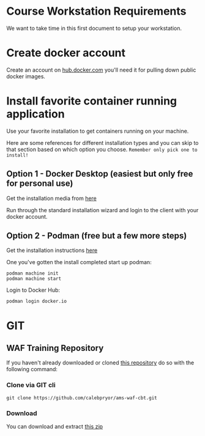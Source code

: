 # Course Workstation Requirements

We want to take time in this first document to setup your workstation.


# Create docker account

Create an account on [hub.docker.com](https://hub.docker.com/signup) you'll need it for pulling down public docker images.

# Install favorite container running application

Use your favorite installation to get containers running on your machine.

Here are some references for different installation types and you can skip to that section based on which option you choose.  `Remember only pick one to install!`

## Option 1 - Docker Desktop (easiest but only free for personal use)

Get the installation media from [here](https://www.docker.com/products/docker-desktop/)

Run through the standard installation wizard and login to the client with your docker account.

## Option 2 - Podman (free but a few more steps)

Get the installation instructions [here](https://podman.io/docs/installation)

One you've gotten the install completed start up podman:

```
podman machine init
podman machine start
```

Login to Docker Hub:

```
podman login docker.io
```

# GIT

## WAF Training Repository

If you haven't already downloaded or cloned [this repository](https://github.com/calebpryor/ams-waf-cbt.git) do so with the following command:

### Clone via GIT cli

```
git clone https://github.com/calebpryor/ams-waf-cbt.git
```

### Download

You can download and extract [this zip](https://github.com/calebpryor/ams-waf-cbt/archive/refs/heads/main.zip)